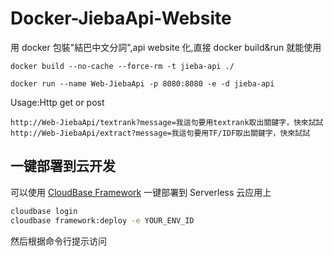 # Docker-JiebaApi-Website

用 docker 包裝"結巴中文分詞",api website 化,直接 docker build&amp;run 就能使用

```
docker build --no-cache --force-rm -t jieba-api ./

docker run --name Web-JiebaApi -p 8080:8080 -e -d jieba-api
```

Usage:Http get or post

```
http://Web-JiebaApi/textrank?message=我這句要用textrank取出關鍵字，快來試試
http://Web-JiebaApi/extract?message=我這句要用TF/IDF取出關鍵字，快來試試
```

## 一键部署到云开发

可以使用 [CloudBase Framework](https://github.com/TencentCloudBase/cloudbase-framework) 一键部署到 Serverless 云应用上

```bash
cloudbase login
cloudbase framework:deploy -e YOUR_ENV_ID
```

然后根据命令行提示访问
